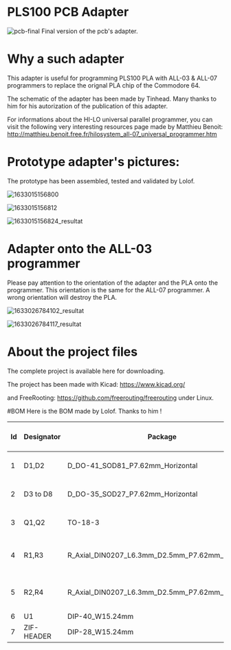 # PLS100 PCB Adapter

![pcb-final](https://user-images.githubusercontent.com/80821708/135584468-13270c0e-cef6-4cf4-8371-452aca3065be.png)
Final version of the pcb's adapter.

# Why a such adapter
This adapter is useful for programming PLS100 PLA with ALL-03 & ALL-07 programmers to replace the orignal PLA chip of the Commodore 64.

The schematic of the adapter has been made by Tinhead. Many thanks to him for his autorization of the publication of this adapter.

For informations about the HI-LO universal parallel programmer, you can visit the following very interesting resources page made by Matthieu Benoit:
http://matthieu.benoit.free.fr/hilosystem_all-07_universal_programmer.htm

# Prototype adapter's pictures:
The prototype has been assembled, tested and validated by Lolof.

![1633015156800](https://user-images.githubusercontent.com/80821708/135536298-2cba94d8-4857-4d01-be51-67288b8df728.jpg)

![1633015156812](https://user-images.githubusercontent.com/80821708/135536301-30e64171-836b-46ff-a20a-f811aec49ba1.jpg)

![1633015156824_resultat](https://user-images.githubusercontent.com/80821708/135588524-aefd67b9-7a7a-4eac-bbe9-160f5e8a7088.jpg)

# Adapter onto the ALL-03 programmer
Please pay attention to the orientation of the adapter and the PLA onto the programmer. This orientation is the same for the ALL-07 programmer.
A wrong orientation will destroy the PLA.

![1633026784102_resultat](https://user-images.githubusercontent.com/80821708/135588559-c5fdf837-8838-4d8e-ba8b-8952af01e64c.jpg)

![1633026784117_resultat](https://user-images.githubusercontent.com/80821708/135588572-e705a10a-a0a5-4c49-9695-b97456b70c08.jpg)

# About the project files
The complete project is available here for downloading.

The project has been made with Kicad: https://www.kicad.org/

and FreeRooting: https://github.com/freerouting/freerouting under Linux.

#BOM
Here is the BOM made by Lolof. Thanks to him !

|Id	|Designator	|Package	|Quantity	|Designation	|Reichelt part number	|Link  |
|---|---|---|---|---|---|---|
|1	|D1,D2      |	D_DO-41_SOD81_P7.62mm_Horizontal	|2	|UF10-005	|UF 4003	|https://www.reichelt.de/de/fr/diode-de-redressement-ultrarapide-do41-200-v-1-a-uf-4003-p42034.html |
|2	|D3 to D8   |	D_DO-35_SOD27_P7.62mm_Horizontal	|6	|1N4150	|1N 4148	|https://www.reichelt.de/de/fr/diode-de-commutation-100-v-150-ma-do-35-1n-4148-p1730.html |
|3	|Q1,Q2	    |TO-18-3	|2	|2N2222A	|2N 2222A	|https://www.reichelt.de/de/fr/transistor-npn-to-18-40-v-0-8-a-0-5-w-2n-2222a-p1968.html |
|4	|R1,R3	    |R_Axial_DIN0207_L6.3mm_D2.5mm_P7.62mm_Horizontal	|2	|1K	METALL |1,00K	|https://www.reichelt.de/de/fr/r-sistance-film-m-tallique-de-1-00-kohms-metall-1-00k-p11403.html?r=1 |
|5	|R2,R4	    |R_Axial_DIN0207_L6.3mm_D2.5mm_P7.62mm_Horizontal	|2	|3K3	METALL |3,30K	|https://www.reichelt.de/de/fr/r-sistance-film-m-tallique-de-3-30-kohms-metall-3-30k-p11693.html?&trstct=pos_0&nbc=1 |
|6	|U1 |DIP-40_W15.24mm	|1	|ZIF HEADER| |  |
|7	|ZIF-HEADER	|DIP-28_W15.24mm	|1	|ZIF|	|  |

